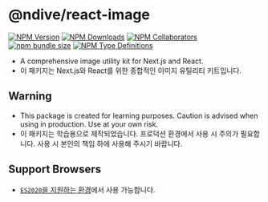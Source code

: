 # @ndive/react-image

[![NPM Version](https://img.shields.io/npm/v/%40ndive%2Freact-image)](https://www.npmjs.com/package/@ndive/react-image)
[![NPM Downloads](https://img.shields.io/npm/dw/%40ndive%2Freact-image)](https://www.npmjs.com/package/@ndive/react-image)
[![NPM Collaborators](https://img.shields.io/npm/collaborators/%40ndive%2Freact-image)](https://www.npmjs.com/package/@ndive/react-image)
[![npm bundle size](https://img.shields.io/bundlephobia/min/%40ndive%2Freact-image)](https://bundlephobia.com/package/@ndive/react-image)
[![NPM Type Definitions](https://img.shields.io/npm/types/%40ndive%2Freact-image)](./package.json)

- A comprehensive image utility kit for Next.js and React.
- 이 패키지는 Next.js와 React를 위한 종합적인 이미지 유틸리티 키트입니다.

## Warning

- This package is created for learning purposes. Caution is advised when using in production. Use at your own risk.
- 이 패키지는 학습용으로 제작되었습니다. 프로덕션 환경에서 사용 시 주의가 필요합니다. 사용 시 본인의 책임 하에 사용해 주시기 바랍니다.

## Support Browsers

- [`ES2020`을 지원하는 환경](https://caniuse.com/?feats=mdn-javascript_operators_optional_chaining,mdn-javascript_operators_nullish_coalescing,mdn-javascript_builtins_globalthis,es6-module-dynamic-import,bigint,mdn-javascript_builtins_promise_allsettled,mdn-javascript_builtins_string_matchall,mdn-javascript_statements_export_namespace,mdn-javascript_operators_import_meta)에서 사용 가능합니다.

